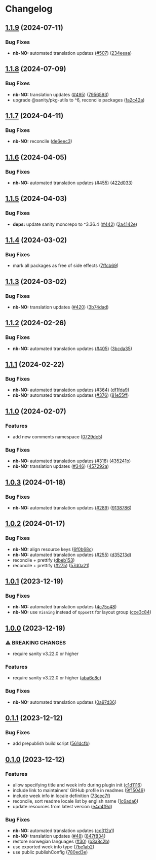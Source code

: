 # Changelog

## [1.1.9](https://github.com/sanity-io/locales/compare/locale-nb-no-v1.1.8...locale-nb-no-v1.1.9) (2024-07-11)


### Bug Fixes

* **nb-NO:** automated translation updates ([#507](https://github.com/sanity-io/locales/issues/507)) ([234eeaa](https://github.com/sanity-io/locales/commit/234eeaa48c384accfe2b5fc564dece38d18b0720))

## [1.1.8](https://github.com/sanity-io/locales/compare/locale-nb-no-v1.1.7...locale-nb-no-v1.1.8) (2024-07-09)


### Bug Fixes

* **nb-NO:** translation updates ([#495](https://github.com/sanity-io/locales/issues/495)) ([7956593](https://github.com/sanity-io/locales/commit/79565934e665a72695ef3d92853b09a875134cfc))
* upgrade @sanity/pkg-utils to ^6, reconcile packages ([fa2c42a](https://github.com/sanity-io/locales/commit/fa2c42a0e8550ead90dcc61fe1abcecdacf8fd20))

## [1.1.7](https://github.com/sanity-io/locales/compare/locale-nb-no-v1.1.6...locale-nb-no-v1.1.7) (2024-04-11)


### Bug Fixes

* **nb-NO:** reconcile ([de6eec3](https://github.com/sanity-io/locales/commit/de6eec3aec572c10379c744f67a1e7faa1b12d53))

## [1.1.6](https://github.com/sanity-io/locales/compare/locale-nb-no-v1.1.5...locale-nb-no-v1.1.6) (2024-04-05)


### Bug Fixes

* **nb-NO:** automated translation updates ([#455](https://github.com/sanity-io/locales/issues/455)) ([422d033](https://github.com/sanity-io/locales/commit/422d0339a80b666fe82c91925003549b6fcf68a6))

## [1.1.5](https://github.com/sanity-io/locales/compare/locale-nb-no-v1.1.4...locale-nb-no-v1.1.5) (2024-04-03)


### Bug Fixes

* **deps:** update sanity monorepo to ^3.36.4 ([#442](https://github.com/sanity-io/locales/issues/442)) ([2a4142e](https://github.com/sanity-io/locales/commit/2a4142e6e50eb5992b3432169cd71676c353276f))

## [1.1.4](https://github.com/sanity-io/locales/compare/locale-nb-no-v1.1.3...locale-nb-no-v1.1.4) (2024-03-02)


### Bug Fixes

* mark all packages as free of side effects ([7ffcb69](https://github.com/sanity-io/locales/commit/7ffcb6939ba729c3c6c528d81e14a833b9096f50))

## [1.1.3](https://github.com/sanity-io/locales/compare/locale-nb-no-v1.1.2...locale-nb-no-v1.1.3) (2024-03-02)


### Bug Fixes

* **nb-NO:** translation updates ([#420](https://github.com/sanity-io/locales/issues/420)) ([3b74dad](https://github.com/sanity-io/locales/commit/3b74dad47adc68a6d174b81ec7aae08efff9bc64))

## [1.1.2](https://github.com/sanity-io/locales/compare/locale-nb-no-v1.1.1...locale-nb-no-v1.1.2) (2024-02-26)


### Bug Fixes

* **nb-NO:** automated translation updates ([#405](https://github.com/sanity-io/locales/issues/405)) ([3bcda35](https://github.com/sanity-io/locales/commit/3bcda353be3e9c93779ecb17f4d4d29303af92d2))

## [1.1.1](https://github.com/sanity-io/locales/compare/locale-nb-no-v1.1.0...locale-nb-no-v1.1.1) (2024-02-22)


### Bug Fixes

* **nb-NO:** automated translation updates ([#364](https://github.com/sanity-io/locales/issues/364)) ([df1fda9](https://github.com/sanity-io/locales/commit/df1fda950920e656f1f4e39815bb2fa90a5f7329))
* **nb-NO:** automated translation updates ([#376](https://github.com/sanity-io/locales/issues/376)) ([81e55ff](https://github.com/sanity-io/locales/commit/81e55ff7ec9f3e054cfe22b4fc2925ad897c4d45))

## [1.1.0](https://github.com/sanity-io/locales/compare/locale-nb-no-v1.0.3...locale-nb-no-v1.1.0) (2024-02-07)


### Features

* add new comments namespace ([0729dc5](https://github.com/sanity-io/locales/commit/0729dc52cd29ac2611250663a32a7f1a5a039500))


### Bug Fixes

* **nb-NO:** automated translation updates ([#318](https://github.com/sanity-io/locales/issues/318)) ([435241b](https://github.com/sanity-io/locales/commit/435241b37912d7f5b9a7874b8cd85724a89ef047))
* **nb-NO:** translation updates ([#346](https://github.com/sanity-io/locales/issues/346)) ([457292a](https://github.com/sanity-io/locales/commit/457292ad0b16ca098395996e5d5538dd146266b3))

## [1.0.3](https://github.com/sanity-io/locales/compare/locale-nb-no-v1.0.2...locale-nb-no-v1.0.3) (2024-01-18)


### Bug Fixes

* **nb-NO:** automated translation updates ([#289](https://github.com/sanity-io/locales/issues/289)) ([9138786](https://github.com/sanity-io/locales/commit/91387865a1804c46fe83d8b1a88e22d44a279757))

## [1.0.2](https://github.com/sanity-io/locales/compare/locale-nb-no-v1.0.1...locale-nb-no-v1.0.2) (2024-01-17)


### Bug Fixes

* **nb-NO:** align resource keys ([6f0b68c](https://github.com/sanity-io/locales/commit/6f0b68c8b9aed853385021773f8f46c6909b6915))
* **nb-NO:** automated translation updates ([#255](https://github.com/sanity-io/locales/issues/255)) ([d35213d](https://github.com/sanity-io/locales/commit/d35213d1ab0129074ee4ecdf6cceb48d3933014a))
* reconcile + prettify ([dbeb153](https://github.com/sanity-io/locales/commit/dbeb153fc3f80207e357a888431d2fd739617821))
* reconcile + prettify ([#275](https://github.com/sanity-io/locales/issues/275)) ([57d0a21](https://github.com/sanity-io/locales/commit/57d0a21e05f631d47d74a2c029c9dcc3993bc7b0))

## [1.0.1](https://github.com/sanity-io/locales/compare/locale-nb-no-v1.0.0...locale-nb-no-v1.0.1) (2023-12-19)


### Bug Fixes

* **nb-NO:** automated translation updates ([4c75c48](https://github.com/sanity-io/locales/commit/4c75c48263bbea2bc1985e4ce70a765fed5e1379))
* **nb-NO:** use `Visning` instead of `Oppsett` for layout group ([cce3c84](https://github.com/sanity-io/locales/commit/cce3c848f40428d1395fb4667b072c69796432e1))

## [1.0.0](https://github.com/sanity-io/locales/compare/locale-nb-no-v0.1.1...locale-nb-no-v1.0.0) (2023-12-19)


### ⚠ BREAKING CHANGES

* require sanity v3.22.0 or higher

### Features

* require sanity v3.22.0 or higher ([aba6c8c](https://github.com/sanity-io/locales/commit/aba6c8c3fd4f6e11b193b96a3821420f72ccc47d))


### Bug Fixes

* **nb-NO:** automated translation updates ([0a97d36](https://github.com/sanity-io/locales/commit/0a97d36f1d872059e33eb455aeb6a549694ee40c))

## [0.1.1](https://github.com/sanity-io/locales/compare/locale-nb-no-v0.1.0...locale-nb-no-v0.1.1) (2023-12-12)


### Bug Fixes

* add prepublish build script ([561dcfb](https://github.com/sanity-io/locales/commit/561dcfb24ab12f98fcc590b0dbc2cf297ea60485))

## [0.1.0](https://github.com/sanity-io/locales/compare/locale-nb-no-v0.0.1...locale-nb-no-v0.1.0) (2023-12-12)


### Features

* allow specifying title and week info during plugin init ([c1d1116](https://github.com/sanity-io/locales/commit/c1d1116bab0c99c6506a9744e33d6cf282bf1c1b))
* include link to maintainers' GitHub profile in readmes ([9f15049](https://github.com/sanity-io/locales/commit/9f1504986761bd8260e49bcf22c15cd35ca553b8))
* include week info in locale definition ([73cec7f](https://github.com/sanity-io/locales/commit/73cec7fb69ac92a565282aac0d08f13b634372fb))
* reconcile, sort readme locale list by english name ([1c6ada6](https://github.com/sanity-io/locales/commit/1c6ada624e83307f820d6c4ce1e7560eaf94b151))
* update resources from latest version ([e4d4f9d](https://github.com/sanity-io/locales/commit/e4d4f9daf8c2566f3ee7c9b002ac6d0051a2734c))


### Bug Fixes

* **nb-NO:** automated translation updates ([cc312a1](https://github.com/sanity-io/locales/commit/cc312a19d250986e009ec261a62929818ba43ae5))
* **nb-NO:** translation updates ([#48](https://github.com/sanity-io/locales/issues/48)) ([847f834](https://github.com/sanity-io/locales/commit/847f834dadd57f4ff77d0230410f2ca28a4eb6e2))
* restore norwegian languages ([#30](https://github.com/sanity-io/locales/issues/30)) ([b3a8c2b](https://github.com/sanity-io/locales/commit/b3a8c2ba377ee4b739b8b5eb93ccf354ba1fb22c))
* use exported week info type ([7be1ab2](https://github.com/sanity-io/locales/commit/7be1ab27939e1836e000155c576362fb5f54bd3e))
* use public publishConfig ([780ed3e](https://github.com/sanity-io/locales/commit/780ed3e6d35198fedebd769e71bf1dcc09fc6528))
